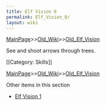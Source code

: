 ```yaml
---
title: Elf Vision 0
permalink: Elf_Vision_0/
layout: wiki
---
```


[MainPage](/keeperrl_wiki/ "wikilink")>>[Old_Wiki](/keeperrl_wiki/Old_Wiki "wikilink")>>[Old_Elf_Vision](/keeperrl_wiki/Old_Elf_Vision "wikilink")

See and shoot arrows through trees.

[[Category: Skills]]

[MainPage](/keeperrl_wiki/ "wikilink")>>[Old_Wiki](/keeperrl_wiki/Old_Wiki "wikilink")>>[Old_Elf_Vision](/keeperrl_wiki/Old_Elf_Vision "wikilink")

Other items in this section
-    [Elf Vision 1](/keeperrl_wiki/Elf_Vision_1 "wikilink")
